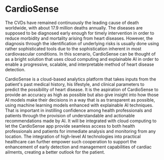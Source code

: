 # CardioSense

The CVDs have remained continuously the leading cause of death worldwide, with about 17.9 million deaths annually. The diseases are supposed to be diagnosed early enough for timely intervention in order to reduce morbidity and mortality arising from heart diseases. However, the diagnosis through the identification of underlying risks is usually done using rather sophisticated tools due to the sophistication inherent in most cardiovascular conditions. In this scenario, CardioSense can be thought of as a bright solution that uses cloud computing and explainable AI in order to enable a progressive, scalable, and interpretable method of heart disease detection. 

CardioSense is a cloud-based analytics platform that takes inputs from the patient's past medical history, his lifestyle, and clinical parameters to predict the possibility of heart disease. It is the aspiration of CardioSense to provide an accuracy as high as possible but also give insight into how those AI models make their decisions in a way that is as transparent as possible, using machine learning models enhanced with explainable AI techniques. That is important in instilling confidence among health professionals and patients through the provision of understandable and actionable recommendations made by AI. It will be integrated with cloud computing to let the CardioSense app provide seamless access to both health professionals and patients for immediate analysis and monitoring from any location. The integration of high-level AI technologies into practical healthcare can further empower such cooperation to support the enhancement of early detection and management capabilities of cardiac ailments, creating a better outlook for the patient.
